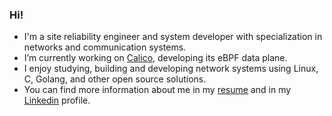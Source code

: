 ### Hi!

- I'm a site reliability engineer and system developer with specialization in networks and communication systems.
- I’m currently working on [Calico], developing its eBPF data plane.
- I enjoy studying, building and developing network systems using Linux, C, Golang, and other open source solutions.
- You can find more information about me in my [resume] and in my [Linkedin] profile.

[website]: https://mazdak.xyz
[Calico]: https://github.com/projectcalico/calico
[resume]: https://github.com/mazdakn/mazdakn.github.io/blob/main/content/posts/resume.md
[Linkedin]: https://www.linkedin.com/in/mazdakn/
